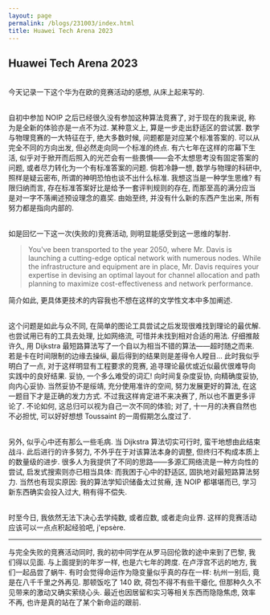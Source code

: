 ```yaml
---
layout: page
permalink: /blogs/231003/index.html
title: Huawei Tech Arena 2023
---
```


## Huawei Tech Arena 2023

<br>今天记录一下这个华为在欧的竞赛活动的感想, 从床上起来写的.

<br>自初中参加 NOIP 之后已经很久没有参加这种算法竞赛了, 对于现在的我来说, 称为是全新的体验亦是一点不为过. 某种意义上, 算是一步走出舒适区的尝试罢. 数学与物理竞赛的一大特征在于, 绝大多数时候, 问题都是对应某个标准答案的. 可以从完全不同的方向出发, 但必然走向同一个标准的终点. 有六七年在这样的帘幕下生活, 似乎对于掀开而后照入的光芒会有一些畏惧——会不太想思考没有固定答案的问题, 或者尽力转化为一个有标准答案的问题. 倘若冷静一想, 数学与物理的科研中, 照样是疑云密布, 所谓的神明恐怕也谈不出什么标准. 我想这当是一种学生思维? 有限归纳而言, 存在标准答案好比是给予一套评判规则的存在, 而那至高的满分应当是对一字不落阐述预设理念的嘉奖. 由始至终, 并没有什么新的东西产生出来, 所有努力都是指向内部的.

<br>如是回忆一下这一次(失败的)竞赛活动, 则明显能感受到这一思维的掣肘.

> You've been transported to the year 2050, where Mr. Davis is launching a cutting-edge optical network with numerous nodes. While the infrastructure and equipment are in place, Mr. Davis requires your expertise in devising an optimal layout for channel allocation and path planning to maximize cost-effectiveness and network performance.

简介如此, 更具体更技术的内容我也不想在这样的文学性文本中多加阐述.

<br> 这个问题是如此与众不同, 在简单的图论工具尝试之后发现很难找到理论的最优解. 也尝试用已有的工具去处理, 比如网络流, 可惜并未找到相对合适的用法. 仔细推敲许久, 用 Dijkstra 最短路算法写了一个自以为相当不错的算法——超时随之而来. 若是卡在时间限制的边缘去操纵, 最后得到的结果则是差得令人瞠目... 此时我似乎明白了一点, 对于这样明显有工程要求的竞赛, 追寻理论最优或近似最优很难导向实践中的良好结果. 妥协, 一个多么难受的词汇! 向时间复杂度妥协, 向精确度妥协, 向内心妥协. 当然妥协不是绥靖, 充分使用准许的空间, 努力发展更好的算法, 在这一题目下才是正确的发力方式. 不过我这样肯定进不来决赛了, 所以也不置更多评论了. 不论如何, 这总归可以视为自己一次不同的体验; 对了, 十一月的决赛自然也不必担忧, 可以好好想想 Toussaint 的一周假期怎么度过了.

<br>另外, 似乎心中还有那么一些毛病. 当 Dijkstra 算法切实可行时, 蛮干地想由此结束战斗. 此后进行的许多努力, 不外乎在于对该算法本身的调整, 但终归不构成本质上的数量级的进步. 很多人为我提供了不同的思路——多源汇网络流是一种方向性的尝试, 启发式搜索则亦已相当具体: 而我困于心中的舒适区, 固执地对最短路算法努力. 当然也有现实原因: 我的算法学知识储备太过贫瘠, 连 NOIP 都堪堪而已, 学习新东西确实会投入过大, 稍有得不偿失.

<br>时至今日, 我依然无法下决心去学纯数, 或者应数, 或者走向业界. 这样的竞赛活动应该可以一点点积起经验吧, j'epsère.

---

与完全失败的竞赛活动同时, 我的初中同学在从罗马回伦敦的途中来到了巴黎, 我们得以见面. 与上面提到的年岁一样, 也是六七年的跨度. 在卢浮宫不远的地方, 我们一起品尝了蜗牛. 有时会觉得命运作为隐变量似乎真的存在一样: 杭州一别后, 竟是在八千千里之外再见. 那顿饭吃了 140 欧, 荷包不得不有些干瘪化, 但那种久久不见带来的激动又确实萦绕心头. 最近也因居留和实习等相关东西而隐隐焦虑, 效率不再, 也许是真的站在了某个新命运的跟前.

<!-- > 引用 -->


